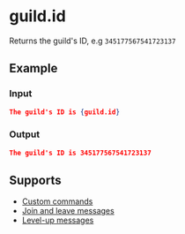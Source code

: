 # guild.id

Returns the guild's ID, e.g `345177567541723137`

## Example

### Input

```json
The guild's ID is {guild.id}
```

### Output

```json
The guild's ID is 345177567541723137
```

## Supports

* [Custom commands](/Modules/custom_commands/)
* [Join and leave messages](/Modules/join_leave_messages/)
* [Level-up messages](/Modules/levels/)

